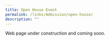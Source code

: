 ```yaml
---
title: Open House Event
permalink: /links/Admission/open-house/
description: ""
---
```

Web page under construction and coming soon.